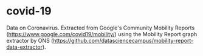 # covid-19
Data on Coronavirus.  Extracted from Google's Community Mobility Reports (https://www.google.com/covid19/mobility/) using the Mobility Report graph extractor by ONS (https://github.com/datasciencecampus/mobility-report-data-extractor).
